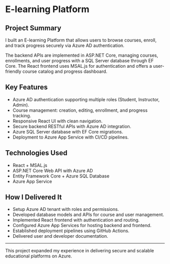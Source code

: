 # E-learning Platform

## Project Summary  
I built an E-learning Platform that allows users to browse courses, enroll, and track progress securely via Azure AD authentication.

The backend APIs are implemented in ASP.NET Core, managing courses, enrollments, and user progress with a SQL Server database through EF Core. The React frontend uses MSAL.js for authentication and offers a user-friendly course catalog and progress dashboard.

## Key Features  
- Azure AD authentication supporting multiple roles (Student, Instructor, Admin).  
- Course management: creation, editing, enrollment, and progress tracking.  
- Responsive React UI with clean navigation.  
- Secure backend RESTful APIs with Azure AD integration.  
- Azure SQL Server database with EF Core migrations.  
- Deployment to Azure App Service with CI/CD pipelines.

## Technologies Used  
- React + MSAL.js  
- ASP.NET Core Web API with Azure AD  
- Entity Framework Core + Azure SQL Database  
- Azure App Service  

## How I Delivered It  
- Setup Azure AD tenant with roles and permissions.  
- Developed database models and APIs for course and user management.  
- Implemented React frontend with authentication and routing.  
- Configured Azure App Services for hosting backend and frontend.  
- Established deployment pipelines using GitHub Actions.  
- Delivered user and developer documentation.

---

This project expanded my experience in delivering secure and scalable educational platforms on Azure.

